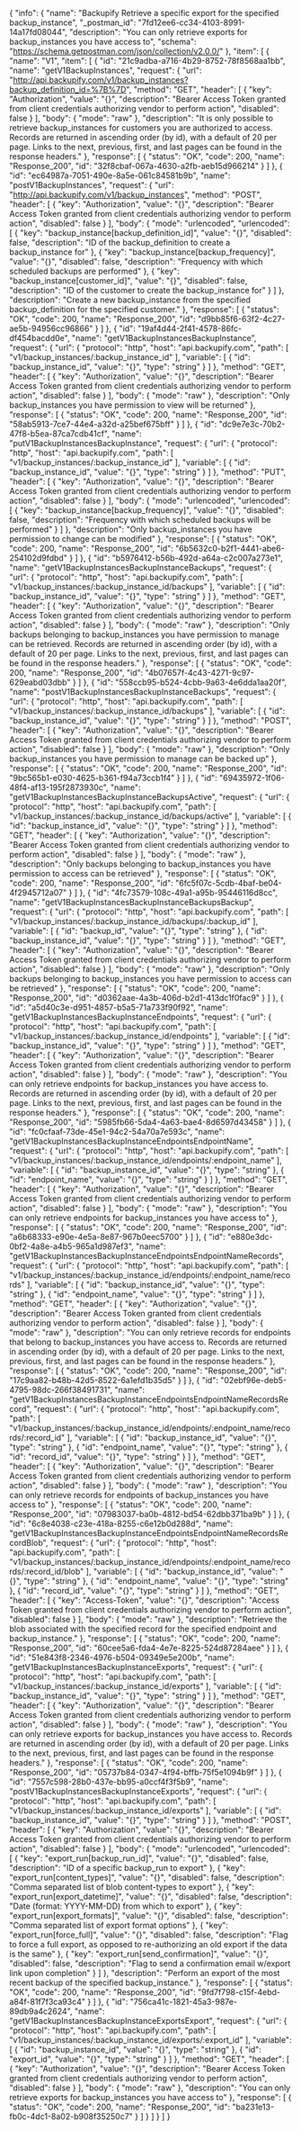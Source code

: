 {
  "info": {
    "name": "Backupify Retrieve a specific export for the specified backup_instance",
    "_postman_id": "7fd12ee6-cc34-4103-8991-14a17fd08044",
    "description": "You can only retrieve exports for backup_instances you have access to",
    "schema": "https://schema.getpostman.com/json/collection/v2.0.0/"
  },
  "item": [
    {
      "name": "V1",
      "item": [
        {
          "id": "21c9adba-a716-4b29-8752-78f8568aa1bb",
          "name": "getV1BackupInstances",
          "request": {
            "url": "http://api.backupify.com/v1/backup_instances?backup_definition_id=%7B%7D",
            "method": "GET",
            "header": [
              {
                "key": "Authorization",
                "value": "{}",
                "description": "Bearer Access Token granted from client credentials authorizing vendor to perform action",
                "disabled": false
              }
            ],
            "body": {
              "mode": "raw"
            },
            "description": "It is only possible to retrieve backup_instances for customers you are authorized to access. Records are returned in ascending order (by id), with a default of 20 per page. Links to the next, previous, first, and last pages can be found in the response headers."
          },
          "response": [
            {
              "status": "OK",
              "code": 200,
              "name": "Response_200",
              "id": "32f8cbaf-067a-4630-a2fb-aeb15d966214"
            }
          ]
        },
        {
          "id": "ec64987a-7051-490e-8a5e-061c84581b9b",
          "name": "postV1BackupInstances",
          "request": {
            "url": "http://api.backupify.com/v1/backup_instances",
            "method": "POST",
            "header": [
              {
                "key": "Authorization",
                "value": "{}",
                "description": "Bearer Access Token granted from client credentials authorizing vendor to perform action",
                "disabled": false
              }
            ],
            "body": {
              "mode": "urlencoded",
              "urlencoded": [
                {
                  "key": "backup_instance[backup_definition_id]",
                  "value": "{}",
                  "disabled": false,
                  "description": "ID of the backup_definition to create a backup_instance for"
                },
                {
                  "key": "backup_instance[backup_frequency]",
                  "value": "{}",
                  "disabled": false,
                  "description": "Frequency with which scheduled backups are performed"
                },
                {
                  "key": "backup_instance[customer_id]",
                  "value": "{}",
                  "disabled": false,
                  "description": "ID of the customer to create the backup_instance for"
                }
              ]
            },
            "description": "Create a new backup_instance from the specified backup_definition for the specified customer."
          },
          "response": [
            {
              "status": "OK",
              "code": 200,
              "name": "Response_200",
              "id": "d9bb85f6-63f2-4c27-ae5b-94956cc96866"
            }
          ]
        },
        {
          "id": "19af4d44-2f41-4578-86fc-df454bacdd0e",
          "name": "getV1BackupInstancesBackupInstance",
          "request": {
            "url": {
              "protocol": "http",
              "host": "api.backupify.com",
              "path": [
                "v1/backup_instances/:backup_instance_id"
              ],
              "variable": [
                {
                  "id": "backup_instance_id",
                  "value": "{}",
                  "type": "string"
                }
              ]
            },
            "method": "GET",
            "header": [
              {
                "key": "Authorization",
                "value": "{}",
                "description": "Bearer Access Token granted from client credentials authorizing vendor to perform action",
                "disabled": false
              }
            ],
            "body": {
              "mode": "raw"
            },
            "description": "Only backup_instances you have permission to view will be returned"
          },
          "response": [
            {
              "status": "OK",
              "code": 200,
              "name": "Response_200",
              "id": "58ab5913-7ce7-44e4-a32d-a25bef675bff"
            }
          ]
        },
        {
          "id": "dc9e7e3c-70b2-47f8-b5ea-87ca7cdb41cf",
          "name": "putV1BackupInstancesBackupInstance",
          "request": {
            "url": {
              "protocol": "http",
              "host": "api.backupify.com",
              "path": [
                "v1/backup_instances/:backup_instance_id"
              ],
              "variable": [
                {
                  "id": "backup_instance_id",
                  "value": "{}",
                  "type": "string"
                }
              ]
            },
            "method": "PUT",
            "header": [
              {
                "key": "Authorization",
                "value": "{}",
                "description": "Bearer Access Token granted from client credentials authorizing vendor to perform action",
                "disabled": false
              }
            ],
            "body": {
              "mode": "urlencoded",
              "urlencoded": [
                {
                  "key": "backup_instance[backup_frequency]",
                  "value": "{}",
                  "disabled": false,
                  "description": "Frequency with which scheduled backups will be performed"
                }
              ]
            },
            "description": "Only backup_instances you have permission to change can be modified"
          },
          "response": [
            {
              "status": "OK",
              "code": 200,
              "name": "Response_200",
              "id": "6b5632c0-b2f1-4441-abe6-254102d9fdbd"
            }
          ]
        },
        {
          "id": "b5976412-b56b-492d-a64a-c2c007a273e1",
          "name": "getV1BackupInstancesBackupInstanceBackups",
          "request": {
            "url": {
              "protocol": "http",
              "host": "api.backupify.com",
              "path": [
                "v1/backup_instances/:backup_instance_id/backups"
              ],
              "variable": [
                {
                  "id": "backup_instance_id",
                  "value": "{}",
                  "type": "string"
                }
              ]
            },
            "method": "GET",
            "header": [
              {
                "key": "Authorization",
                "value": "{}",
                "description": "Bearer Access Token granted from client credentials authorizing vendor to perform action",
                "disabled": false
              }
            ],
            "body": {
              "mode": "raw"
            },
            "description": "Only backups belonging to backup_instances you have permission to manage can be retrieved. Records are returned in ascending order (by id), with a default of 20 per page. Links to the next, previous, first, and last pages can be found in the response headers."
          },
          "response": [
            {
              "status": "OK",
              "code": 200,
              "name": "Response_200",
              "id": "4b07657f-4c43-4271-9c97-629eabd03dbb"
            }
          ]
        },
        {
          "id": "558ccb95-b524-4cbb-9a63-4e6dda1aa20f",
          "name": "postV1BackupInstancesBackupInstanceBackups",
          "request": {
            "url": {
              "protocol": "http",
              "host": "api.backupify.com",
              "path": [
                "v1/backup_instances/:backup_instance_id/backups"
              ],
              "variable": [
                {
                  "id": "backup_instance_id",
                  "value": "{}",
                  "type": "string"
                }
              ]
            },
            "method": "POST",
            "header": [
              {
                "key": "Authorization",
                "value": "{}",
                "description": "Bearer Access Token granted from client credentials authorizing vendor to perform action",
                "disabled": false
              }
            ],
            "body": {
              "mode": "raw"
            },
            "description": "Only backup_instances you have permission to manage can be backed up"
          },
          "response": [
            {
              "status": "OK",
              "code": 200,
              "name": "Response_200",
              "id": "9bc565b1-e030-4625-b361-f94a73ccb1f4"
            }
          ]
        },
        {
          "id": "69435972-1f06-48f4-af13-195f2873930c",
          "name": "getV1BackupInstancesBackupInstanceBackupsActive",
          "request": {
            "url": {
              "protocol": "http",
              "host": "api.backupify.com",
              "path": [
                "v1/backup_instances/:backup_instance_id/backups/active"
              ],
              "variable": [
                {
                  "id": "backup_instance_id",
                  "value": "{}",
                  "type": "string"
                }
              ]
            },
            "method": "GET",
            "header": [
              {
                "key": "Authorization",
                "value": "{}",
                "description": "Bearer Access Token granted from client credentials authorizing vendor to perform action",
                "disabled": false
              }
            ],
            "body": {
              "mode": "raw"
            },
            "description": "Only backups belonging to backup_instances you have permission to access can be retrieved"
          },
          "response": [
            {
              "status": "OK",
              "code": 200,
              "name": "Response_200",
              "id": "6fc5f07c-5cdb-4baf-be04-4f2945712a07"
            }
          ]
        },
        {
          "id": "4fc73579-108c-49a1-a95b-95446116d8cc",
          "name": "getV1BackupInstancesBackupInstanceBackupsBackup",
          "request": {
            "url": {
              "protocol": "http",
              "host": "api.backupify.com",
              "path": [
                "v1/backup_instances/:backup_instance_id/backups/:backup_id"
              ],
              "variable": [
                {
                  "id": "backup_id",
                  "value": "{}",
                  "type": "string"
                },
                {
                  "id": "backup_instance_id",
                  "value": "{}",
                  "type": "string"
                }
              ]
            },
            "method": "GET",
            "header": [
              {
                "key": "Authorization",
                "value": "{}",
                "description": "Bearer Access Token granted from client credentials authorizing vendor to perform action",
                "disabled": false
              }
            ],
            "body": {
              "mode": "raw"
            },
            "description": "Only backups belonging to backup_instances you have permission to access can be retrieved"
          },
          "response": [
            {
              "status": "OK",
              "code": 200,
              "name": "Response_200",
              "id": "d0362aae-4a3b-406d-b2d1-413dc1f0fac9"
            }
          ]
        },
        {
          "id": "a5d40c3e-d951-4857-b5a5-71a733f90f92",
          "name": "getV1BackupInstancesBackupInstanceEndpoints",
          "request": {
            "url": {
              "protocol": "http",
              "host": "api.backupify.com",
              "path": [
                "v1/backup_instances/:backup_instance_id/endpoints"
              ],
              "variable": [
                {
                  "id": "backup_instance_id",
                  "value": "{}",
                  "type": "string"
                }
              ]
            },
            "method": "GET",
            "header": [
              {
                "key": "Authorization",
                "value": "{}",
                "description": "Bearer Access Token granted from client credentials authorizing vendor to perform action",
                "disabled": false
              }
            ],
            "body": {
              "mode": "raw"
            },
            "description": "You can only retrieve endpoints for backup_instances you have access to. Records are returned in ascending order (by id), with a default of 20 per page. Links to the next, previous, first, and last pages can be found in the response headers."
          },
          "response": [
            {
              "status": "OK",
              "code": 200,
              "name": "Response_200",
              "id": "5985fb66-5da4-4a63-bae4-8d6597d43458"
            }
          ]
        },
        {
          "id": "fc0cfaaf-73de-45e1-94c2-54a70a7e593c",
          "name": "getV1BackupInstancesBackupInstanceEndpointsEndpointName",
          "request": {
            "url": {
              "protocol": "http",
              "host": "api.backupify.com",
              "path": [
                "v1/backup_instances/:backup_instance_id/endpoints/:endpoint_name"
              ],
              "variable": [
                {
                  "id": "backup_instance_id",
                  "value": "{}",
                  "type": "string"
                },
                {
                  "id": "endpoint_name",
                  "value": "{}",
                  "type": "string"
                }
              ]
            },
            "method": "GET",
            "header": [
              {
                "key": "Authorization",
                "value": "{}",
                "description": "Bearer Access Token granted from client credentials authorizing vendor to perform action",
                "disabled": false
              }
            ],
            "body": {
              "mode": "raw"
            },
            "description": "You can only retrieve endpoints for backup_instances you have access to"
          },
          "response": [
            {
              "status": "OK",
              "code": 200,
              "name": "Response_200",
              "id": "a6b68333-e90e-4e5a-8e87-967b0eec5700"
            }
          ]
        },
        {
          "id": "e880e3dc-0bf2-4a8e-a4b5-965a1d987ef3",
          "name": "getV1BackupInstancesBackupInstanceEndpointsEndpointNameRecords",
          "request": {
            "url": {
              "protocol": "http",
              "host": "api.backupify.com",
              "path": [
                "v1/backup_instances/:backup_instance_id/endpoints/:endpoint_name/records"
              ],
              "variable": [
                {
                  "id": "backup_instance_id",
                  "value": "{}",
                  "type": "string"
                },
                {
                  "id": "endpoint_name",
                  "value": "{}",
                  "type": "string"
                }
              ]
            },
            "method": "GET",
            "header": [
              {
                "key": "Authorization",
                "value": "{}",
                "description": "Bearer Access Token granted from client credentials authorizing vendor to perform action",
                "disabled": false
              }
            ],
            "body": {
              "mode": "raw"
            },
            "description": "You can only retrieve records for endpoints that belong to backup_instances you have access to. Records are returned in ascending order (by id), with a default of 20 per page. Links to the next, previous, first, and last pages can be found in the response headers."
          },
          "response": [
            {
              "status": "OK",
              "code": 200,
              "name": "Response_200",
              "id": "17c9aa82-b48b-42d5-8522-6a1efd1b35d5"
            }
          ]
        },
        {
          "id": "02ebf96e-deb5-4795-98dc-266f38491731",
          "name": "getV1BackupInstancesBackupInstanceEndpointsEndpointNameRecordsRecord",
          "request": {
            "url": {
              "protocol": "http",
              "host": "api.backupify.com",
              "path": [
                "v1/backup_instances/:backup_instance_id/endpoints/:endpoint_name/records/:record_id"
              ],
              "variable": [
                {
                  "id": "backup_instance_id",
                  "value": "{}",
                  "type": "string"
                },
                {
                  "id": "endpoint_name",
                  "value": "{}",
                  "type": "string"
                },
                {
                  "id": "record_id",
                  "value": "{}",
                  "type": "string"
                }
              ]
            },
            "method": "GET",
            "header": [
              {
                "key": "Authorization",
                "value": "{}",
                "description": "Bearer Access Token granted from client credentials authorizing vendor to perform action",
                "disabled": false
              }
            ],
            "body": {
              "mode": "raw"
            },
            "description": "You can only retrieve records for endpoints of backup_instances you have access to"
          },
          "response": [
            {
              "status": "OK",
              "code": 200,
              "name": "Response_200",
              "id": "07983037-ba0b-4812-bd54-62dbb371ba9b"
            }
          ]
        },
        {
          "id": "6c8e4038-c23e-418a-8255-c6e12b0d288d",
          "name": "getV1BackupInstancesBackupInstanceEndpointsEndpointNameRecordsRecordBlob",
          "request": {
            "url": {
              "protocol": "http",
              "host": "api.backupify.com",
              "path": [
                "v1/backup_instances/:backup_instance_id/endpoints/:endpoint_name/records/:record_id/blob"
              ],
              "variable": [
                {
                  "id": "backup_instance_id",
                  "value": "{}",
                  "type": "string"
                },
                {
                  "id": "endpoint_name",
                  "value": "{}",
                  "type": "string"
                },
                {
                  "id": "record_id",
                  "value": "{}",
                  "type": "string"
                }
              ]
            },
            "method": "GET",
            "header": [
              {
                "key": "Access-Token",
                "value": "{}",
                "description": "Access Token granted from client credentials authorizing vendor to perform action",
                "disabled": false
              }
            ],
            "body": {
              "mode": "raw"
            },
            "description": "Retrieve the blob associated with the specified record for the specified endpoint and backup_instance."
          },
          "response": [
            {
              "status": "OK",
              "code": 200,
              "name": "Response_200",
              "id": "60cee5a6-fda4-4e7e-8225-524d87284aee"
            }
          ]
        },
        {
          "id": "51e843f8-2346-4976-b504-09349e5e200b",
          "name": "getV1BackupInstancesBackupInstanceExports",
          "request": {
            "url": {
              "protocol": "http",
              "host": "api.backupify.com",
              "path": [
                "v1/backup_instances/:backup_instance_id/exports"
              ],
              "variable": [
                {
                  "id": "backup_instance_id",
                  "value": "{}",
                  "type": "string"
                }
              ]
            },
            "method": "GET",
            "header": [
              {
                "key": "Authorization",
                "value": "{}",
                "description": "Bearer Access Token granted from client credentials authorizing vendor to perform action",
                "disabled": false
              }
            ],
            "body": {
              "mode": "raw"
            },
            "description": "You can only retrieve exports for backup_instances you have access to. Records are returned in ascending order (by id), with a default of 20 per page. Links to the next, previous, first, and last pages can be found in the response headers."
          },
          "response": [
            {
              "status": "OK",
              "code": 200,
              "name": "Response_200",
              "id": "05737b84-0347-4f94-bffb-75f5e1094b9f"
            }
          ]
        },
        {
          "id": "7557c598-28b0-437e-bb95-a0ccf4f3f5b9",
          "name": "postV1BackupInstancesBackupInstanceExports",
          "request": {
            "url": {
              "protocol": "http",
              "host": "api.backupify.com",
              "path": [
                "v1/backup_instances/:backup_instance_id/exports"
              ],
              "variable": [
                {
                  "id": "backup_instance_id",
                  "value": "{}",
                  "type": "string"
                }
              ]
            },
            "method": "POST",
            "header": [
              {
                "key": "Authorization",
                "value": "{}",
                "description": "Bearer Access Token granted from client credentials authorizing vendor to perform action",
                "disabled": false
              }
            ],
            "body": {
              "mode": "urlencoded",
              "urlencoded": [
                {
                  "key": "export_run[backup_run_id]",
                  "value": "{}",
                  "disabled": false,
                  "description": "ID of a specific backup_run to export"
                },
                {
                  "key": "export_run[content_types]",
                  "value": "{}",
                  "disabled": false,
                  "description": "Comma separated list of blob content-types to export"
                },
                {
                  "key": "export_run[export_datetime]",
                  "value": "{}",
                  "disabled": false,
                  "description": "Date (format: YYYY-MM-DD) from which to export"
                },
                {
                  "key": "export_run[export_formats]",
                  "value": "{}",
                  "disabled": false,
                  "description": "Comma separated list of export format options"
                },
                {
                  "key": "export_run[force_full]",
                  "value": "{}",
                  "disabled": false,
                  "description": "Flag to force a full export, as opposed to re-authorizing an old export if the data is the same"
                },
                {
                  "key": "export_run[send_confirmation]",
                  "value": "{}",
                  "disabled": false,
                  "description": "Flag to send a confirmation email w/export link upon completion"
                }
              ]
            },
            "description": "Perform an export of the most recent backup of the specified backup_instance."
          },
          "response": [
            {
              "status": "OK",
              "code": 200,
              "name": "Response_200",
              "id": "9fd7f798-c15f-4ebd-a84f-81f7f3ca93c4"
            }
          ]
        },
        {
          "id": "756ca41c-1821-45a3-987e-89db9a4c2624",
          "name": "getV1BackupInstancesBackupInstanceExportsExport",
          "request": {
            "url": {
              "protocol": "http",
              "host": "api.backupify.com",
              "path": [
                "v1/backup_instances/:backup_instance_id/exports/:export_id"
              ],
              "variable": [
                {
                  "id": "backup_instance_id",
                  "value": "{}",
                  "type": "string"
                },
                {
                  "id": "export_id",
                  "value": "{}",
                  "type": "string"
                }
              ]
            },
            "method": "GET",
            "header": [
              {
                "key": "Authorization",
                "value": "{}",
                "description": "Bearer Access Token granted from client credentials authorizing vendor to perform action",
                "disabled": false
              }
            ],
            "body": {
              "mode": "raw"
            },
            "description": "You can only retrieve exports for backup_instances you have access to"
          },
          "response": [
            {
              "status": "OK",
              "code": 200,
              "name": "Response_200",
              "id": "ba231e13-fb0c-4dc1-8a02-b908f35250c7"
            }
          ]
        }
      ]
    }
  ]
}